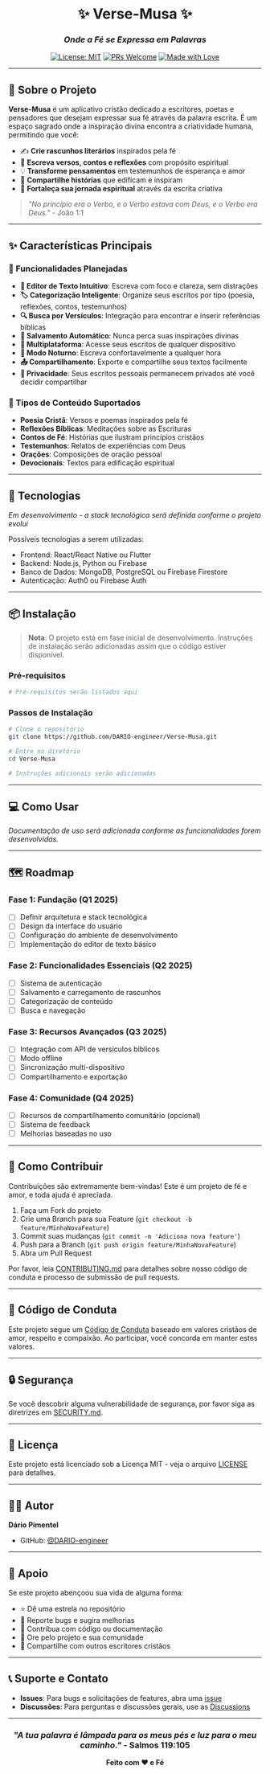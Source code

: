 <div align="center">

# ✨ Verse-Musa ✨

### *Onde a Fé se Expressa em Palavras*

[![License: MIT](https://img.shields.io/badge/License-MIT-yellow.svg)](https://opensource.org/licenses/MIT)
[![PRs Welcome](https://img.shields.io/badge/PRs-welcome-brightgreen.svg)](CONTRIBUTING.md)
[![Made with Love](https://img.shields.io/badge/Made%20with-♥-red.svg)](https://github.com/DARIO-engineer/Verse-Musa)

</div>

---

## 📖 Sobre o Projeto

**Verse-Musa** é um aplicativo cristão dedicado a escritores, poetas e pensadores que desejam expressar sua fé através da palavra escrita. É um espaço sagrado onde a inspiração divina encontra a criatividade humana, permitindo que você:

- ✍️ **Crie rascunhos literários** inspirados pela fé
- 📝 **Escreva versos, contos e reflexões** com propósito espiritual
- 💡 **Transforme pensamentos** em testemunhos de esperança e amor
- 🤝 **Compartilhe histórias** que edificam e inspiram
- 🙏 **Fortaleça sua jornada espiritual** através da escrita criativa

> *"No princípio era o Verbo, e o Verbo estava com Deus, e o Verbo era Deus."* - João 1:1

---

## ✨ Características Principais

### 🎯 Funcionalidades Planejadas

- **📔 Editor de Texto Intuitivo**: Escreva com foco e clareza, sem distrações
- **🏷️ Categorização Inteligente**: Organize seus escritos por tipo (poesia, reflexões, contos, testemunhos)
- **🔍 Busca por Versículos**: Integração para encontrar e inserir referências bíblicas
- **💾 Salvamento Automático**: Nunca perca suas inspirações divinas
- **📱 Multiplataforma**: Acesse seus escritos de qualquer dispositivo
- **🌙 Modo Noturno**: Escreva confortavelmente a qualquer hora
- **📤 Compartilhamento**: Exporte e compartilhe seus textos facilmente
- **🔐 Privacidade**: Seus escritos pessoais permanecem privados até você decidir compartilhar

### 🎨 Tipos de Conteúdo Suportados

- **Poesia Cristã**: Versos e poemas inspirados pela fé
- **Reflexões Bíblicas**: Meditações sobre as Escrituras
- **Contos de Fé**: Histórias que ilustram princípios cristãos
- **Testemunhos**: Relatos de experiências com Deus
- **Orações**: Composições de oração pessoal
- **Devocionais**: Textos para edificação espiritual

---

## 🚀 Tecnologias

*Em desenvolvimento - a stack tecnológica será definida conforme o projeto evolui*

Possíveis tecnologias a serem utilizadas:
- Frontend: React/React Native ou Flutter
- Backend: Node.js, Python ou Firebase
- Banco de Dados: MongoDB, PostgreSQL ou Firebase Firestore
- Autenticação: Auth0 ou Firebase Auth

---

## 📦 Instalação

> **Nota**: O projeto está em fase inicial de desenvolvimento. Instruções de instalação serão adicionadas assim que o código estiver disponível.

### Pré-requisitos

```bash
# Pré-requisitos serão listados aqui
```

### Passos de Instalação

```bash
# Clone o repositório
git clone https://github.com/DARIO-engineer/Verse-Musa.git

# Entre no diretório
cd Verse-Musa

# Instruções adicionais serão adicionadas
```

---

## 💻 Como Usar

*Documentação de uso será adicionada conforme as funcionalidades forem desenvolvidas.*

---

## 🗺️ Roadmap

### Fase 1: Fundação (Q1 2025)
- [ ] Definir arquitetura e stack tecnológica
- [ ] Design da interface do usuário
- [ ] Configuração do ambiente de desenvolvimento
- [ ] Implementação do editor de texto básico

### Fase 2: Funcionalidades Essenciais (Q2 2025)
- [ ] Sistema de autenticação
- [ ] Salvamento e carregamento de rascunhos
- [ ] Categorização de conteúdo
- [ ] Busca e navegação

### Fase 3: Recursos Avançados (Q3 2025)
- [ ] Integração com API de versículos bíblicos
- [ ] Modo offline
- [ ] Sincronização multi-dispositivo
- [ ] Compartilhamento e exportação

### Fase 4: Comunidade (Q4 2025)
- [ ] Recursos de compartilhamento comunitário (opcional)
- [ ] Sistema de feedback
- [ ] Melhorias baseadas no uso

---

## 🤝 Como Contribuir

Contribuições são extremamente bem-vindas! Este é um projeto de fé e amor, e toda ajuda é apreciada.

1. Faça um Fork do projeto
2. Crie uma Branch para sua Feature (`git checkout -b feature/MinhaNovaFeature`)
3. Commit suas mudanças (`git commit -m 'Adiciona nova feature'`)
4. Push para a Branch (`git push origin feature/MinhaNovaFeature`)
5. Abra um Pull Request

Por favor, leia [CONTRIBUTING.md](CONTRIBUTING.md) para detalhes sobre nosso código de conduta e processo de submissão de pull requests.

---

## 📜 Código de Conduta

Este projeto segue um [Código de Conduta](CODE_OF_CONDUCT.md) baseado em valores cristãos de amor, respeito e compaixão. Ao participar, você concorda em manter estes valores.

---

## 🔒 Segurança

Se você descobrir alguma vulnerabilidade de segurança, por favor siga as diretrizes em [SECURITY.md](SECURITY.md).

---

## 📄 Licença

Este projeto está licenciado sob a Licença MIT - veja o arquivo [LICENSE](LICENSE) para detalhes.

---

## 👨‍💻 Autor

**Dário Pimentel**
- GitHub: [@DARIO-engineer](https://github.com/DARIO-engineer)

---

## 💝 Apoio

Se este projeto abençoou sua vida de alguma forma:

- ⭐ Dê uma estrela no repositório
- 🐛 Reporte bugs e sugira melhorias
- 🤝 Contribua com código ou documentação
- 🙏 Ore pelo projeto e sua comunidade
- 📢 Compartilhe com outros escritores cristãos

---

## 📞 Suporte e Contato

- **Issues**: Para bugs e solicitações de features, abra uma [issue](https://github.com/DARIO-engineer/Verse-Musa/issues)
- **Discussões**: Para perguntas e discussões gerais, use as [Discussions](https://github.com/DARIO-engineer/Verse-Musa/discussions)

---

<div align="center">

### *"A tua palavra é lâmpada para os meus pés e luz para o meu caminho."* - Salmos 119:105

**Feito com ♥ e Fé**

</div>
